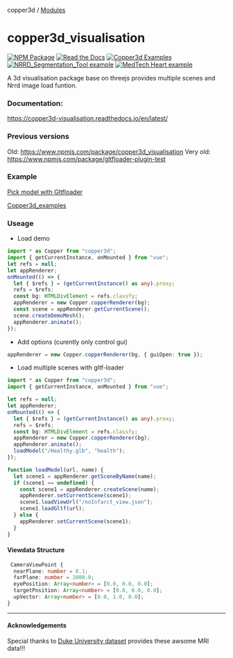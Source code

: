 copper3d / [Modules](modules.md)

# copper3d_visualisation

[![NPM Package][npm]][npm-url]
[![Read the Docs][readthedocs]][readthedocs-url]
[![Copper3d Examples][examples]][examples-url]
[![NRRD_Segmentation_Tool example][nrrd_example]][nrrd_example-url]
[![MedTech Heart example][heart_example]][heart_example-url]

A 3d visualisation package base on threejs provides multiple scenes and Nrrd image load funtion.

### Documentation:

https://copper3d-visualisation.readthedocs.io/en/latest/

### Previous versions

Old: https://www.npmjs.com/package/copper3d_visualisation
Very old: https://www.npmjs.com/package/gltfloader-plugin-test

### Example

[Pick model with Gltfloader](https://linkungao.github.io/loadHumanModel_example/)

[Copper3d_examples](https://linkungao.github.io/copper3d_examples)

### Useage

- Load demo

```ts
import * as Copper from "copper3d";
import { getCurrentInstance, onMounted } from "vue";
let refs = null;
let appRenderer;
onMounted(() => {
  let { $refs } = (getCurrentInstance() as any).proxy;
  refs = $refs;
  const bg: HTMLDivElement = refs.classfy;
  appRenderer = new Copper.copperRenderer(bg);
  const scene = appRenderer.getCurrentScene();
  scene.createDemoMesh();
  appRenderer.animate();
});
```

- Add options (curently only control gui)

```ts
appRenderer = new Copper.copperRenderer(bg, { guiOpen: true });
```

- Load multiple scenes with gltf-loader

```ts
import * as Copper from "copper3d";
import { getCurrentInstance, onMounted } from "vue";

let refs = null;
let appRenderer;
onMounted(() => {
  let { $refs } = (getCurrentInstance() as any).proxy;
  refs = $refs;
  const bg: HTMLDivElement = refs.classfy;
  appRenderer = new Copper.copperRenderer(bg);
  appRenderer.animate();
  loadModel("/Healthy.glb", "health");
});

function loadModel(url, name) {
  let scene1 = appRenderer.getSceneByName(name);
  if (scene1 == undefined) {
    const scene1 = appRenderer.createScene(name);
    appRenderer.setCurrentScene(scene1);
    scene1.loadViewUrl("/noInfarct_view.json");
    scene1.loadGltf(url);
  } else {
    appRenderer.setCurrentScene(scene1);
  }
}
```

#### Viewdata Structure

```ts
 CameraViewPoint {
  nearPlane: number = 0.1;
  farPlane: number = 2000.0;
  eyePosition: Array<number> = [0.0, 0.0, 0.0];
  targetPosition: Array<number> = [0.0, 0.0, 0.0];
  upVector: Array<number> = [0.0, 1.0, 0.0];
}
```

---

[npm]: https://img.shields.io/npm/v/copper3d_visualisation
[npm-url]: https://www.npmjs.com/package/copper3d
[readthedocs]: https://img.shields.io/readthedocs/copper3d_visualisation
[readthedocs-url]: https://copper3d-visualisation.readthedocs.io/en/latest/
[examples]: https://img.shields.io/badge/copper3d__visualisation-examples-orange
[examples-url]: https://linkungao.github.io/copper3d_examples
[nrrd_example]: https://img.shields.io/badge/Nrrd__Segmentation__tool-example-orange
[nrrd_example-url]: https://abi-web-apps.github.io/NRRD_Segmentation_Tool/
[heart_example-url]: https://uoa-heart-mechanics-research.github.io/medtech-heart/model-heart
[heart_example]: https://img.shields.io/badge/Medtech%20Heart-example-brightgreen

#### Acknowledgements

Special thanks to [Duke University dataset](https://wiki.cancerimagingarchive.net/pages/viewpage.action?pageId=70226903) provides these awsome MRI data!!!
